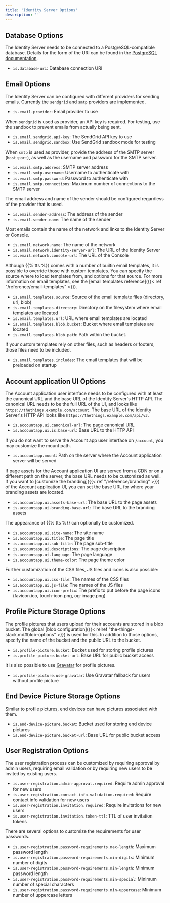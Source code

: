 ```yaml
---
title: 'Identity Server Options'
description: ''
---
```


## Database Options

The Identity Server needs to be connected to a PostgreSQL-compatible database. Details for the form of the URI can be found in the [PostgreSQL documentation](https://www.postgresql.org/docs/current/libpq-connect.html#LIBPQ-CONNSTRING).

- `is.database-uri`: Database connection URI

## Email Options

The Identity Server can be configured with different providers for sending emails. Currently the `sendgrid` and `smtp` providers are implemented.

- `is.email.provider`: Email provider to use

When `sendgrid` is used as provider, an API key is required. For testing, use the sandbox to prevent emails from actually being sent.

- `is.email.sendgrid.api-key`: The SendGrid API key to use
- `is.email.sendgrid.sandbox`: Use SendGrid sandbox mode for testing

When `smtp` is used as provider, provide the address of the SMTP server (`host:port`), as well as the username and password for the SMTP server.

- `is.email.smtp.address`: SMTP server address
- `is.email.smtp.username`: Username to authenticate with
- `is.email.smtp.password`: Password to authenticate with
- `is.email.smtp.connections`: Maximum number of connections to the SMTP server

The email address and name of the sender should be configured regardless of the provider that is used.

- `is.email.sender-address`: The address of the sender
- `is.email.sender-name`: The name of the sender

Most emails contain the name of the network and links to the Identity Server or Console.

- `is.email.network.name`: The name of the network
- `is.email.network.identity-server-url`: The URL of the Identity Server
- `is.email.network.console-url`: The URL of the Console

Although {{% tts %}} comes with a number of builtin email templates, it is possible to override those with custom templates. You can specify the source where to load templates from, and options for that source. For more information on email templates, see the [email templates reference]({{< ref "/reference/email-templates" >}}).

- `is.email.templates.source`: Source of the email template files (directory, url, blob)
- `is.email.templates.directory`: Directory on the filesystem where email templates are located
- `is.email.templates.url`: URL where email templates are located
- `is.email.templates.blob.bucket`: Bucket where email templates are located
- `is.email.templates.blob.path`: Path within the bucket.

If your custom templates rely on other files, such as headers or footers, those files need to be included.

- `is.email.templates.includes`: The email templates that will be preloaded on startup

## Account application UI Options

The Account application user interface needs to be configured with at least the canonical URL and the base URL of the Identity Server's HTTP API. The canonical URL needs to be the full URL of the UI, and looks like `https://thethings.example.com/account`. The base URL of the Identity Server's HTTP API looks like `https://thethings.example.com/api/v3`.

- `is.accountapp.ui.canonical-url`: The page canonical URL
- `is.accountapp.ui.is.base-url`: Base URL to the HTTP API

If you do not want to serve the Account app user interface on `/account`, you may customize the mount path.

- `is.accountapp.mount`: Path on the server where the Account application server will be served

If page assets for the Account application UI are served from a CDN or on a different path on the server, the base URL needs to be customized as well. If you want to [customize the branding]({{< ref "/reference/branding" >}}) of the Account application UI, you can set the base URL for where your branding assets are located.

- `is.accountapp.ui.assets-base-url`: The base URL to the page assets
- `is.accountapp.ui.branding-base-url`: The base URL to the branding assets

The appearance of {{% tts %}} can optionally be customized.

- `is.accountapp.ui.site-name`: The site name
- `is.accountapp.ui.title`: The page title
- `is.accountapp.ui.sub-title`: The page sub-title
- `is.accountapp.ui.descriptions`: The page description
- `is.accountapp.ui.language`: The page language
- `is.accountapp.ui.theme-color`: The page theme color

Further customization of the CSS files, JS files and icons is also possible:

- `is.accountapp.ui.css-file`: The names of the CSS files
- `is.accountapp.ui.js-file`: The names of the JS files
- `is.accountapp.ui.icon-prefix`: The prefix to put before the page icons (favicon.ico, touch-icon.png, og-image.png)

## Profile Picture Storage Options

The profile pictures that users upload for their accounts are stored in a blob bucket. The global [blob configuration]({{< relref "the-things-stack.md#blob-options" >}}) is used for this. In addition to those options, specify the name of the bucket and the public URL to the bucket.

- `is.profile-picture.bucket`: Bucket used for storing profile pictures
- `is.profile-picture.bucket-url`: Base URL for public bucket access

It is also possible to use [Gravatar](https://gravatar.com) for profile pictures.

- `is.profile-picture.use-gravatar`: Use Gravatar fallback for users without profile picture

## End Device Picture Storage Options

Similar to profile pictures, end devices can have pictures associated with them.

- `is.end-device-picture.bucket`: Bucket used for storing end device pictures
- `is.end-device-picture.bucket-url`: Base URL for public bucket access

## User Registration Options

The user registration process can be customized by requiring approval by admin users, requiring email validation or by requiring new users to be invited by existing users.

- `is.user-registration.admin-approval.required`: Require admin approval for new users
- `is.user-registration.contact-info-validation.required`: Require contact info validation for new users
- `is.user-registration.invitation.required`: Require invitations for new users
- `is.user-registration.invitation.token-ttl`: TTL of user invitation tokens

There are several options to customize the requirements for user passwords.

- `is.user-registration.password-requirements.max-length`: Maximum password length
- `is.user-registration.password-requirements.min-digits`: Minimum number of digits
- `is.user-registration.password-requirements.min-length`: Minimum password length
- `is.user-registration.password-requirements.min-special`: Minimum number of special characters
- `is.user-registration.password-requirements.min-uppercase`: Minimum number of uppercase letters
